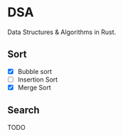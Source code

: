 # DSA

Data Structures & Algorithms in Rust.

## Sort

- [X] Bubble sort
- [ ] Insertion Sort
- [X] Merge Sort

## Search

TODO

